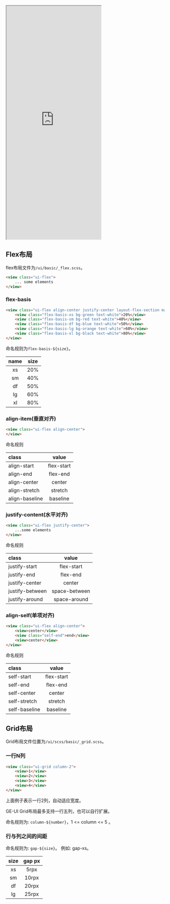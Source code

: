 <div class="simulator">
    <iframe src="https://h5.geui.xyz/#/pages/basic/layout" height="740px"></iframe>
</div>

## Flex布局
flex布局文件为`/ui/basic/_flex.scss`。

```html
<view class="ui-flex">
    ... some elements
</view>
```

### flex-basis

```html
<view class="ui-flex align-center justify-center layout-flex-section margin-top">
    <view class="flex-basis-xs bg-green text-white">20%</view>
    <view class="flex-basis-sm bg-red text-white">40%</view>
    <view class="flex-basis-df bg-blue text-white">50%</view>
    <view class="flex-basis-lg bg-orange text-white">60%</view>
    <view class="flex-basis-xl bg-black text-white">80%</view>
</view>
```

命名规则为`flex-basis-${size}`。

|name|size|
|:----:|:----:|
|xs|20%|
|sm|40%|
|df|50%|
|lg|60%|
|xl|80%|

### align-item(垂直对齐)
```html
<view class="ui-flex align-center">
</view>
```

命名规则

|class|value|
|:----|:----:|
|align-start|flex-start|
|align-end|flex-end|
|align-center|center|
|align-stretch|stretch|
|align-baseline|baseline|

### justify-content(水平对齐)
```html
<view class="ui-flex justify-center">
    ...some elements
</view>
```

命名规则

|class|value|
|:----|:----:|
|justify-start|flex-start|
|justify-end|flex-end|
|justify-center|center|
|justify-between|space-between|
|justify-around|space-around|

### align-self(单项对齐)
```html
<view class="ui-flex align-center">
    <view>center</view>
    <view class="self-end">end</view>
    <view>center</view>
</view>
```

命名规则

|class|value|
|:----|:----:|
|self-start|flex-start|
|self-end|flex-end|
|self-center|center|
|self-stretch|stretch|
|self-baseline|baseline|

## Grid布局
Grid布局文件位置为`/ui/scss/basic/_grid.scss`。

### 一行N列
```html
<view class="ui-grid column-2">
    <view>1</view>
    <view>2</view>
    <view>3</view>
    <view>4</view>
</view>
```

上面例子表示一行2列，自动适应宽度。

GE-UI Grid布局最多支持一行五列，也可以自行扩展。

命名规则为: `column-${number}`，1 <= column <= 5 。

### 行与列之间的间距
命名规则为: `gap-${size}`。 例如: gap-xs。

|size|gap px|
|:----:|:----:|
|xs|5rpx|
|sm|10rpx|
|df|20rpx|
|lg|25rpx|